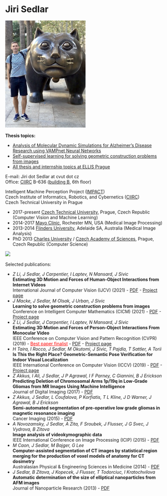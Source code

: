 # Jiri Sedlar

<img src="photo-barcelona-2019.jpg">

<b>Thesis topics:</b>
<ul><li><a href="https://docs.google.com/document/d/1FO3kUAXlwcUQ2A1tldTQ4LO_Hu1KhOYqgQf7N6t9DO8/edit#heading=h.flrub2wha9cx">Analysis of Molecular Dynamic Simulations for Alzheimer’s Disease Research using VAMPnet Neural Networks</a></li>
<li><a href="https://docs.google.com/document/d/1FO3kUAXlwcUQ2A1tldTQ4LO_Hu1KhOYqgQf7N6t9DO8/edit#heading=h.vdj98nafglm3">Self-supervised learning for solving geometric construction problems from images</a></li>
<li><a href="https://ellis.ciirc.cvut.cz/4-students/">All thesis and internship topics at ELLIS Prague</a></li></ul>

E-mail: Jiri dot Sedlar at cvut dot cz
<br>
Office: <a href="https://goo.gl/maps/oP4URGXcyJW78HpX6">CIIRC</a> B-636 (<a href="http://impact.ciirc.cvut.cz/wp-content/uploads/2017/10/get-to-image003.gif">building B</a>, 6th floor)

Intelligent Machine Perception Project (<a href="http://impact.ciirc.cvut.cz">IMPACT</a>)
<br>
Czech Institute of Informatics, Robotics, and Cybernetics (<a href="https://www.ciirc.cvut.cz/">CIIRC</a>)
<br>
Czech Technical University in Prague

- 2017-present <a href="https://www.ciirc.cvut.cz/">Czech Technical University</a>, Prague, Czech Republic (Computer Vision and Machine Learning)
- 2014-2017 <a href="https://www.mayo.edu/">Mayo Clinic</a>, Rochester MN, USA (Medical Image Processing)
- 2013-2014 <a href="https://www.flinders.edu.au/">Flinders University</a>, Adelaide SA, Australia (Medical Image Analysis)
- PhD 2013 <a href="https://www.mff.cuni.cz/en">Charles University</a> / <a href="https://www.utia.cas.cz/">Czech Academy of Sciences</a>, Prague, Czech Republic (Computer Science)

<img src="https://www.di.ens.fr/willow/research/motionforcesfromvideo/research/li19mfv/featured.gif">

Selected publications:
- <i>Z Li, J Sedlar, J Carpentier, I Laptev, N Mansard, J Sivic</i><br><b>Estimating 3D Motion and Forces of Human-Object Interactions from Internet Videos</b><br>International Journal of Computer Vision (IJCV) (2021) - <a href="https://arxiv.org/pdf/2111.01591.pdf">PDF</a> - <a href="https://www.di.ens.fr/willow/research/motionforcesfromvideo/">Project page</a>
- <i>J Macke, J Sedlar, M Olsak, J Urban, J Sivic</i><br><b>Learning to solve geometric construction problems from images</b><br>Conference on Intelligent Computer Mathematics (CICM) (2021) - <a href="https://arxiv.org/pdf/2106.14195.pdf">PDF</a> - <a href="https://data.ciirc.cvut.cz/public/projects/2021GeometryReasoning/">Project page</a>
- <i>Z Li, J Sedlar, J Carpentier, I Laptev, N Mansard, J Sivic</i><br><b>Estimating 3D Motion and Forces of Person-Object Interactions From Monocular Video</b><br>IEEE Conference on Computer Vision and Pattern Recognition (CVPR) (2019) - <a style="color: Red;" href="https://www.ciirc.cvut.cz/vysledek-ciirc-cvut-se-dostal-do-uzsiho-vyberu-nejlepsich-clanku-prestizni-konference-cvpr-v-pocitacovem-videni/">Best paper finalist</a> - <a href="https://arxiv.org/pdf/1904.02683.pdf">PDF</a> - <a href="https://www.di.ens.fr/willow/research/motionforcesfromvideo/">Project page</a>
- <i>H Taira, I Rocco, J Sedlar, M Okutomi, J Sivic, T Pajdla, T Sattler, A Torii</i><br><b>Is This the Right Place? Geometric-Semantic Pose Verification for Indoor Visual Localization</b><br>IEEE International Conference on Computer Vision (ICCV) (2019) - <a href="http://arxiv.org/abs/1908.04598">PDF</a> - <a href="http://www.ok.sc.e.titech.ac.jp/res/RIGHTP/">Project page</a>
- <i>Z Akkus, I Ali, J Sedlar, J P Agrawal, I F Parney, C Giannini, B J Erickson</i><br><b>Predicting Deletion of Chromosomal Arms 1p/19q in Low-Grade Gliomas from MR Images Using Machine Intelligence</b><br>Journal of Digital Imaging (2017) - <a href="https://www.ncbi.nlm.nih.gov/pmc/articles/PMC5537096/pdf/10278_2017_Article_9984.pdf">PDF</a>
- <i>Z Akkus, J Sedlar, L Coufalova, P Korfiatis, T L Kline, J D Warner, J Agrawal, B J Erickson</i><br><b>Semi-automated segmentation of pre-operative low grade gliomas in magnetic resonance imaging</b><br> Cancer Imaging (2015) - <a href="https://cancerimagingjournal.biomedcentral.com/track/pdf/10.1186/s40644-015-0047-z">PDF</a>
- <i>A Novozamsky, J Sedlar, A Zita, F Sroubek, J Flusser, J G Svec, J Vydrova, B Zitova</i><br><b>Image analysis of videokymographic data</b><br>IEEE International Conference on Image Processing (ICIP) (2015) - <a href="https://ieeexplore.ieee.org/stamp/stamp.jsp?tp=&arnumber=7350763">PDF</a>
- <i>M Caon, J Sedlar, M Bajger, G Lee</i><br><b>Computer-assisted segmentation of CT images by statistical region merging for the production of voxel models of anatomy for CT dosimetry</b><br> Australasian Physical & Engineering Sciences in Medicine (2014) - <a href="https://link.springer.com/content/pdf/10.1007/s13246-014-0273-x.pdf">PDF</a>
- <i>J Sedlar, B Zitova, J Kopecek, J Flusser, T Todorciuc, I Kratochvilova</i><br><b>Automatic determination of the size of elliptical nanoparticles from AFM images</b><br>Journal of Nanoparticle Research (2013) - <a href="https://link.springer.com/content/pdf/10.1007/s11051-013-1842-8.pdf">PDF</a>
